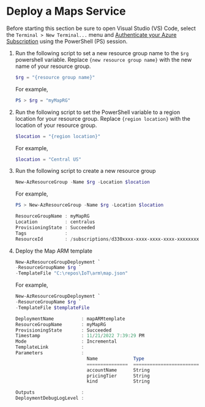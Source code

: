# Deploy a Maps Service

Before starting this section be sure to open Visual Studio (VS) Code, select the `Terminal > New Terminal...` menu and [Authenticate your Azure Subscription](howto-connecttoazure.md) using the PowerShell (PS) session.

1. Run the following script to set a new resource group name to the `$rg` powershell variable. Replace `{new resource group name}` with the new name of your resource group.

    ```powershell
    $rg = "{resource group name}"
    ```

    For example,

    ```powershell
    PS > $rg = "myMapRG"
    ```

1. Run the following script to set the PowerShell variable to a region location for your resource group.  Replace `{region location}` with the location of your resource group.

    ```powershell
    $location = "{region location}"
    ```

    For example,

    ```powershell
    $location = "Central US"
    ```

1. Run the following script to create a new resource group

    ```powershell
    New-AzResourceGroup -Name $rg -Location $location
    ```

    For example,

    ```powershell
    PS > New-AzResourceGroup -Name $rg -Location $location

    ResourceGroupName : myMapRG
    Location          : centralus
    ProvisioningState : Succeeded
    Tags              : 
    ResourceId        : /subscriptions/d330xxxx-xxxx-xxxx-xxxx-xxxxxxxxabda/resourceGroups/MessagingRG
    
    ```

1. Deploy the Map ARM template

    ```powershell
    New-AzResourceGroupDeployment `
    -ResourceGroupName $rg `
    -TemplateFile "C:\repos\IoT\arm\map.json"
    ```

    For example,

    ```powershell
    New-AzResourceGroupDeployment `
    -ResourceGroupName $rg `
    -TemplateFile $templateFile

    DeploymentName          : mapARMtemplate
    ResourceGroupName       : myMapRG
    ProvisioningState       : Succeeded
    Timestamp               : 11/21/2022 7:39:29 PM
    Mode                    : Incremental
    TemplateLink            : 
    Parameters              : 
                              Name             Type                       Value
                              ===============  =========================  ==========
                              accountName      String                     "xxxxxxxxxx"
                              pricingTier      String                     "S0"
                              kind             String                     "Gen1"
    
    Outputs                 : 
    DeploymentDebugLogLevel : 
    ```
